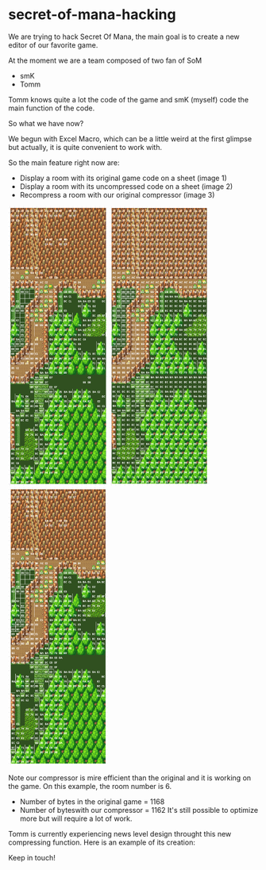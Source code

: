 # secret-of-mana-hacking

We are trying to hack Secret Of Mana, the main goal is to create a new editor of our favorite game.

At the moment we are a team composed of two fan of SoM
  - smK
  - Tomm

Tomm knows quite a lot the code of the game and smK (myself) code the main function of the code.

So what we have now?

We begun with Excel Macro, which can be a little weird at the first glimpse but actually, it is quite convenient to work with.

So the  main feature right now are:

- Display a room with its original game code on a sheet (image 1)
- Display a room with its uncompressed code on a sheet (image 2)
- Recompress a room with our original compressor (image 3)

<img src="/Images%20GitHub/Room6_original_code.png" alt="Image 1" style="width:200px;"/>
<img src="/Images%20GitHub/Room6_uncompressed_code.png" alt="Image 2" style="width:200px;"/>
<img src="/Images%20GitHub/Room6_compressed_code.png" alt="Image 3" style="width:200px;"/>

Note our compressor is mire efficient than the original and it is working on the game.
On this example, the room number is 6.
- Number of bytes in the original game = 1168
- Number of byteswith our compressor = 1162
It's still possible to optimize more but will require a lot of work.

Tomm is currently experiencing news level design throught this new compressing function.
Here is an example of its creation:



Keep in touch!
